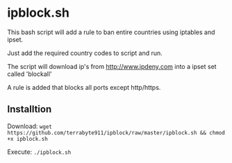 # ipblock.sh
This bash script will add a rule to ban entire countries using iptables and ipset.

Just add the required country codes to script and run.

The script will download ip's from http://www.ipdeny.com into a ipset set called 'blockall'

A rule is added that blocks all ports except http/https.

## Installtion

Download: `wget https://github.com/terrabyte911/ipblock/raw/master/ipblock.sh && chmod +x ipblock.sh`

Execute: `./ipblock.sh`


